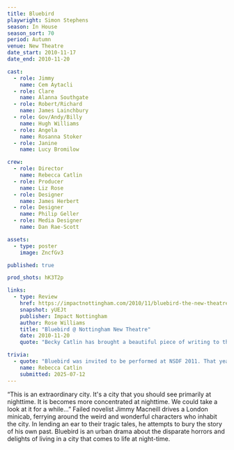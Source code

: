 ```yaml
---
title: Bluebird
playwright: Simon Stephens
season: In House
season_sort: 70
period: Autumn
venue: New Theatre
date_start: 2010-11-17
date_end: 2010-11-20

cast:
  - role: Jimmy
    name: Cem Aytacli
  - role: Clare
    name: Alanna Southgate
  - role: Robert/Richard
    name: James Lainchbury
  - role: Gov/Andy/Billy
    name: Hugh Williams
  - role: Angela
    name: Rosanna Stoker
  - role: Janine
    name: Lucy Bromilow

crew:
  - role: Director
    name: Rebecca Catlin
  - role: Producer
    name: Liz Rose
  - role: Designer
    name: James Herbert
  - role: Designer
    name: Philip Geller
  - role: Media Designer
    name: Dan Rae-Scott

assets:
  - type: poster
    image: ZncfGv3

published: true

prod_shots: hK3T2p

links:
  - type: Review
    href: https://impactnottingham.com/2010/11/bluebird-the-new-theatre-2/
    snapshot: yUEJt
    publisher: Impact Nottingham
    author: Rose Williams
    title: "Bluebird @ Nottingham New Theatre"
    date: 2010-11-20
    quote: "Becky Catlin has brought a beautiful piece of writing to the New Theatre stage with precision and style, lifting the characters to the forefront of the production.  Compelling and strangely beautiful, this production of Simon Stephens’ Bluebird made for a thoroughly enjoyable evening at the theatre."

trivia:
  - quote: "Bluebird was invited to be performed at NSDF 2011. That year I was president and 4 out of the 12 shows performed at the festival were from the Nottingham New Theatre; they joined at the awards ceremony that it should have been renamed the Nottingham Student Drama Festival that year!!!"
    name: Rebecca Catlin
    submitted: 2025-07-12
---
```


“This is an extraordinary city. It's a city that you should see primarily at nighttime. It is becomes more concentrated at nighttime. We could take a look at it for a while...”
Failed novelist Jimmy Macneill drives a London minicab, ferrying around the weird and wonderful characters who inhabit the city. In lending an ear to their tragic tales, he attempts to bury the story of his own past.
Bluebird is an urban drama about the disparate horrors and delights of living in a city that comes to life at night-time.
